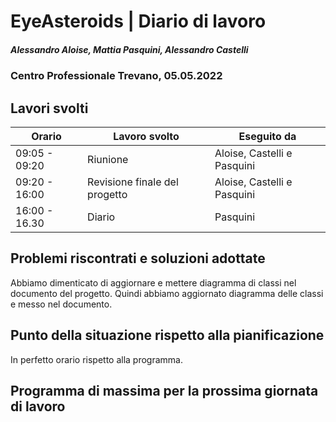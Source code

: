 # EyeAsteroids | Diario di lavoro
##### Alessandro Aloise, Mattia Pasquini, Alessandro Castelli
### Centro Professionale Trevano, 05.05.2022

## Lavori svolti


|Orario        |Lavoro svolto                                               	    |Eseguito da        |
|--------------|--------------------------------------------------------------------|-------------------|
|09:05 - 09:20 | Riunione 		  													| Aloise, Castelli e Pasquini |
|09:20 - 16:00 | Revisione finale del progetto										| Aloise, Castelli e Pasquini |
|16:00 - 16.30 | Diario				   						  					    | Pasquini |

##  Problemi riscontrati e soluzioni adottate

Abbiamo dimenticato di aggiornare e mettere diagramma di classi nel documento del progetto. Quindi abbiamo aggiornato diagramma delle classi e messo nel documento.

##  Punto della situazione rispetto alla pianificazione
In perfetto orario rispetto alla programma.

## Programma di massima per la prossima giornata di lavoro

